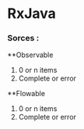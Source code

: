 # RxJava

### Sorces :

**Observable <T>     
  1) 0 or n items
  2) Complete or error<br>
  
**Flowable <T>
  1) 0 or n items
  2) Complete or error
